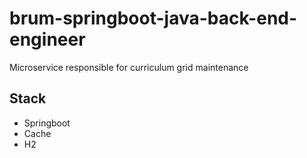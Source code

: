 # brum-springboot-java-back-end-engineer
Microservice responsible for curriculum grid maintenance

## Stack
- Springboot
- Cache
- H2


